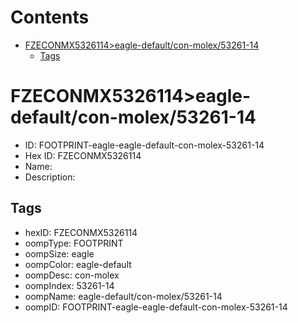 



Contents
========

* [FZECONMX5326114>eagle-default/con-molex/53261-14](#fzeconmx5326114eagle-defaultcon-molex53261-14)
	* [Tags](#tags)

# FZECONMX5326114>eagle-default/con-molex/53261-14

- ID: FOOTPRINT-eagle-eagle-default-con-molex-53261-14
- Hex ID: FZECONMX5326114
- Name: 
- Description: 

## Tags

- hexID: FZECONMX5326114
- oompType: FOOTPRINT
- oompSize: eagle
- oompColor: eagle-default
- oompDesc: con-molex
- oompIndex: 53261-14
- oompName: eagle-default/con-molex/53261-14
- oompID: FOOTPRINT-eagle-eagle-default-con-molex-53261-14
